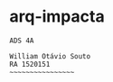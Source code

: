 # arq-impacta
~~~~~~~~~~~~
ADS 4A
~~~~~~~~~~~~
~~~~~~~~~~~~~~~~~~
William Otávio Souto
RA 1520151
~~~~~~~~~~~~~~~~
